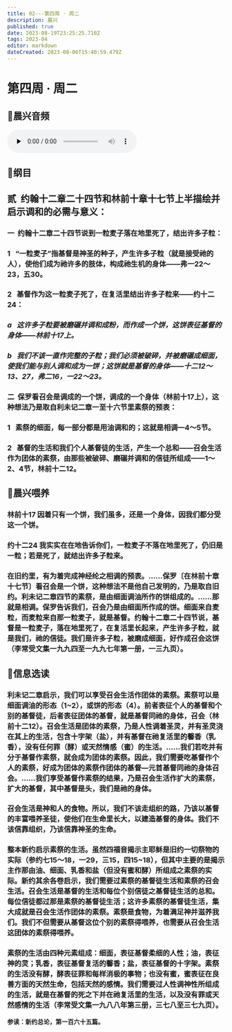```yaml
---
title: 02---第四周 · 周二
description: 晨兴
published: true
date: 2023-08-19T23:25:25.710Z
tags: 2023-04
editor: markdown
dateCreated: 2023-08-06T15:40:59.479Z
---
```


# 第四周 · 周二
## 🎵晨兴音频
<audio id="audio" controls="" preload="none">
      <source id="mp3" src="/2023-04/week4/week4day2.mp3">
</audio>

## 📖纲目

## **贰  约翰十二章二十四节和林前十章十七节上半描绘并启示调和的必需与意义：**

### 一  约翰十二章二十四节说到一粒麦子落在地里死了，结出许多子粒：

### 1   “一粒麦子”指基督是神圣的种子，产生许多子粒（就是接受祂的人），使他们成为祂许多的肢体，构成祂生机的身体——弗一22～23，五30。

### 2   基督作为这一粒麦子死了，在复活里结出许多子粒来——约十二24：

### *a   这许多子粒要被磨碾并调和成粉，而作成一个饼，这饼表征基督的身体——林前十17上。*

### *b   我们不该一直作完整的子粒；我们必须被破碎，并被磨碾成细面，使我们能与别人调和成为一饼；这饼就是基督的身体——十二12～13、27，弗二16，一22～23。*

### 二  保罗看召会是调成的一个饼，调成的一个身体（林前十17上），这种想法乃是取自利未记二章一至十六节里素祭的预表：

### 1   素祭的细面，每一部分都是用油调和的；这就是相调—4～5节。

### 2   基督的生活和我们个人基督徒的生活，产生一个总和——召会生活作为团体的素祭，由那些被破碎、磨碾并调和的信徒所组成——1～2、4节，林前十二12。

## 📖晨兴喂养

### **林前十17	因着只有一个饼，我们虽多，还是一个身体，因我们都分受这一个饼。**

### **约十二24	我实实在在地告诉你们，一粒麦子不落在地里死了，仍旧是一粒；若是死了，就结出许多子粒来。**

### 在旧约里，有为着完成神经纶之相调的预表。……保罗〔在林前十章十七节〕看召会是一个饼，这种想法不是他自己发明的，乃是取自旧约。利未记二章四节的素祭，是由细面调油所作的饼组成的。……那就是相调。保罗告诉我们，召会乃是由细面所作成的饼。细面来自麦粒，而麦粒来自那一粒麦子，就是基督。约翰十二章二十四节说，基督是一粒麦子，落在地里死了，在复活里长起来，产生许多子粒，就是我们，祂的信徒。我们是许多子粒，被磨成细面，好作成召会这饼（李常受文集一九九四至一九九七年第一册，一三九页）。

## 📖信息选读

### 利未记二章启示，我们可以享受召会生活作团体的素祭。素祭可以是细面调油的形态（1~2），或饼的形态（4）。前者表征个人的基督和个别的基督徒，后者表征团体的基督，就是基督同祂的身体，召会（林前十二12）。召会生活是团体的素祭，乃是人性调着圣灵，并有圣灵浇在其上的生活，包含十字架（盐），并有基督在祂复活里的馨香（乳香），没有任何罪（酵）或天然情感（蜜）的生活。……我们若吃并有分于基督作素祭，就会成为团体的素祭。因此，我们需要吃基督作个人的素祭，好成为团体的素祭作团体的基督—元首基督同祂的身体召会。……我们享受基督作素祭的结果，乃是召会生活作扩大的素祭，扩大的基督，其中基督是头，我们是祂的身体。

### 召会生活是神和人的食物。所以，我们不该走组织的路，乃该以基督的丰富喂养圣徒，使他们在生命里长大，以建造基督的身体。我们不该信靠组织，乃该信靠神圣的生命。

### 整本新约启示素祭的生活。虽然四福音揭示主耶稣是旧约一切祭物的实际（参约七15～18，一29，三15，四15~18），但其中主要的是揭示主作那由油、细面、乳香和盐（但没有蜜和酵）所组成之素祭的实际。新约其余各卷启示，我们需要过素祭的基督徒生活和素祭的召会生活。召会生活是基督的生活和每位个别信徒之基督徒生活的总和。每位信徒都过那是素祭的基督徒生活；这许多素祭的基督徒生活，集大成就是召会生活作团体的素祭。素祭是食物，为着满足神并滋养我们。我们不但需要从基督这位个别的素祭得喂养，也需要从召会生活这团体的素祭得喂养。

### 素祭的生活由四种元素组成：细面，表征基督柔细的人性；油，表征神的灵；乳香，表征基督复活的馨香；盐，表征基督的十字架。素祭的生活没有酵，酵表征罪和每样消极的事物；也没有蜜，蜜表征在良善方面的天然生命，包括天然的感情。我们需要过人性调神性所组成的生活，就是在基督的死之下并在祂复活里的生活，以及没有罪或天然感情的生活（李常受文集一九八八年第三册，三七八至三七九页）。

**参读：新约总论，第一百六十五篇。**
<!-- Google tag (gtag.js) -->
<script async src="https://www.googletagmanager.com/gtag/js?id=G-1P8709Z16T"></script>
<script>
  window.dataLayer = window.dataLayer || [];
  function gtag(){dataLayer.push(arguments);}
  gtag('js', new Date());

  gtag('config', 'G-1P8709Z16T');
</script>